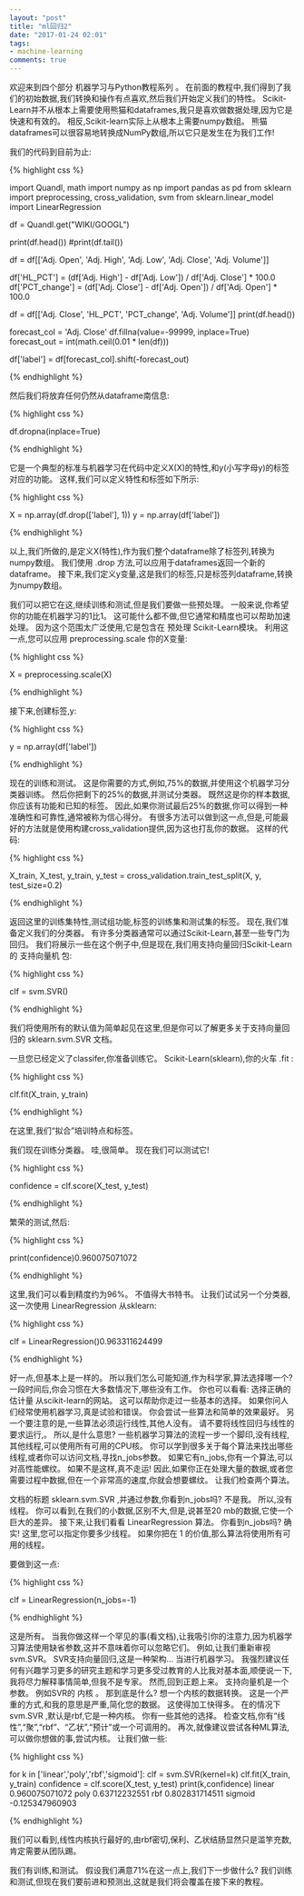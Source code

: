 ```yaml
---
layout: "post"
title: "ml回归2"
date: "2017-01-24 02:01"
tags:
- machine-learning
comments: true
---
```


欢迎来到四个部分 机器学习与Python教程系列 。 在前面的教程中,我们得到了我们的初始数据,我们转换和操作有点喜欢,然后我们开始定义我们的特性。 Scikit-Learn并不从根本上需要使用熊猫和dataframes,我只是喜欢做数据处理,因为它是快速和有效的。 相反,Scikit-learn实际上从根本上需要numpy数组。 熊猫dataframes可以很容易地转换成NumPy数组,所以它只是发生在为我们工作!

我们的代码到目前为止:

{% highlight css %}

import Quandl, math
import numpy as np
import pandas as pd
from sklearn import preprocessing, cross_validation, svm
from sklearn.linear_model import LinearRegression

df = Quandl.get("WIKI/GOOGL")

print(df.head())
#print(df.tail())

df = df[['Adj. Open',  'Adj. High',  'Adj. Low',  'Adj. Close', 'Adj. Volume']]

df['HL_PCT'] = (df['Adj. High'] - df['Adj. Low']) / df['Adj. Close'] * 100.0
df['PCT_change'] = (df['Adj. Close'] - df['Adj. Open']) / df['Adj. Open'] * 100.0

df = df[['Adj. Close', 'HL_PCT', 'PCT_change', 'Adj. Volume']]
print(df.head())

forecast_col = 'Adj. Close'
df.fillna(value=-99999, inplace=True)
forecast_out = int(math.ceil(0.01 * len(df)))

df['label'] = df[forecast_col].shift(-forecast_out)

{% endhighlight %}

然后我们将放弃任何仍然从dataframe南信息:

{% highlight css %}

df.dropna(inplace=True)

{% endhighlight %}

它是一个典型的标准与机器学习在代码中定义X(X)的特性,和y(小写字母y)的标签对应的功能。 这样,我们可以定义特性和标签如下所示:

{% highlight css %}

X = np.array(df.drop(['label'], 1))
y = np.array(df['label'])

{% endhighlight %}

以上,我们所做的,是定义X(特性),作为我们整个dataframe除了标签列,转换为numpy数组。 我们使用 .drop 方法,可以应用于dataframes返回一个新的dataframe。 接下来,我们定义y变量,这是我们的标签,只是标签列dataframe,转换为numpy数组。

我们可以把它在这,继续训练和测试,但是我们要做一些预处理。 一般来说,你希望你的功能在机器学习的1比1。 这可能什么都不做,但它通常和精度也可以帮助加速处理。 因为这个范围太广泛使用,它是包含在 预处理 Scikit-Learn模块。 利用这一点,您可以应用 preprocessing.scale 你的X变量:

{% highlight css %}

X = preprocessing.scale(X)

{% endhighlight %}

接下来,创建标签,y:

{% highlight css %}

y = np.array(df['label'])

{% endhighlight %}

现在的训练和测试。 这是你需要的方式,例如,75%的数据,并使用这个机器学习分类器训练。 然后你把剩下的25%的数据,并测试分类器。 既然这是你的样本数据,你应该有功能和已知的标签。 因此,如果你测试最后25%的数据,你可以得到一种准确性和可靠性,通常被称为信心得分。 有很多方法可以做到这一点,但是,可能最好的方法就是使用构建cross_validation提供,因为这也打乱你的数据。 这样的代码:

{% highlight css %}

X_train, X_test, y_train, y_test = cross_validation.train_test_split(X, y, test_size=0.2)

{% endhighlight %}

返回这里的训练集特性,测试组功能,标签的训练集和测试集的标签。 现在,我们准备定义我们的分类器。 有许多分类器通常可以通过Scikit-Learn,甚至一些专门为回归。 我们将展示一些在这个例子中,但是现在,我们用支持向量回归Scikit-Learn的 支持向量机 包:

{% highlight css %}

clf = svm.SVR()

{% endhighlight %}

我们将使用所有的默认值为简单起见在这里,但是你可以了解更多关于支持向量回归的 sklearn.svm.SVR 文档。

一旦您已经定义了classifer,你准备训练它。 Scikit-Learn(sklearn),你的火车 .fit :

{% highlight css %}

clf.fit(X_train, y_train)

{% endhighlight %}

在这里,我们“拟合”培训特点和标签。

我们现在训练分类器。 哇,很简单。 现在我们可以测试它!

{% highlight css %}

confidence = clf.score(X_test, y_test)

{% endhighlight %}

繁荣的测试,然后:

{% highlight css %}

print(confidence)0.960075071072

{% endhighlight %}

这里,我们可以看到精度约为96%。 不值得大书特书。 让我们试试另一个分类器,这一次使用 LinearRegression 从sklearn:

{% highlight css %}

clf = LinearRegression()0.963311624499

{% endhighlight %}


好一点,但基本上是一样的。 所以我们怎么可能知道,作为科学家,算法选择哪一个? 一段时间后,你会习惯在大多数情况下,哪些没有工作。 你也可以看看: 选择正确的估计量 从scikit-learn的网站。 这可以帮助你走过一些基本的选择。 如果你问人们经常使用机器学习,真是试验和错误。 你会尝试一些算法和简单的效果最好。 另一个要注意的是,一些算法必须运行线性,其他人没有。 请不要将线性回归与线性的要求运行,。 所以,是什么意思? 一些机器学习算法的流程一步一个脚印,没有线程,其他线程,可以使用所有可用的CPU核。 你可以学到很多关于每个算法来找出哪些线程,或者你可以访问文档,寻找n_jobs参数。 如果它有n_jobs,你有一个算法,可以对高性能螺纹。 如果不是这样,真不走运! 因此,如果你正在处理大量的数据,或者您需要过程中数据,但在一个非常高的速度,你就会想要螺纹。 让我们检查两个算法。

文档的标题 sklearn.svm.SVR ,并通过参数,你看到n_jobs吗? 不是我。 所以,没有线程。 你可以看到,在我们的小数据,区别不大,但是,说甚至20 mb的数据,它使一个巨大的差异。 接下来,让我们看看 LinearRegression 算法。 你看到n_jobs吗? 确实! 这里,您可以指定你要多少线程。 如果你把在 1 的价值,那么算法将使用所有可用的线程。

要做到这一点:

{% highlight css %}

clf = LinearRegression(n_jobs=-1)

{% endhighlight %}


这是所有。 当我你做这样一个罕见的事(看文档),让我吸引你的注意力,因为机器学习算法使用缺省参数,这并不意味着你可以忽略它们。 例如,让我们重新审视svm.SVR。 SVR支持向量回归,这是一种架构… 当进行机器学习。 我强烈建议任何有兴趣学习更多的研究主题和学习更多受过教育的人比我对基本面,顺便说一下,我将尽力解释事情简单,但我不是专家。 然而,回到正题上来。 支持向量机是一个参数。 例如SVR的 内核 。 那到底是什么? 想一个内核的数据转换。 这是一个严重的方式,和我的意思是严重,简化您的数据。 这使得加工快得多。 在的情况下 svm.SVR ,默认是rbf,它是一种内核。 你有一些其他的选择。 检查文档,你有“线性”,“聚”,“rbf”、“乙状”,“预计”或一个可调用的。 再次,就像建议尝试各种ML算法,可以做你想做的事,尝试内核。 让我们做一些:

{% highlight css %}

for k in ['linear','poly','rbf','sigmoid']:
    clf = svm.SVR(kernel=k)
    clf.fit(X_train, y_train)
    confidence = clf.score(X_test, y_test)
    print(k,confidence)
linear 0.960075071072
poly 0.63712232551
rbf 0.802831714511
sigmoid -0.125347960903

{% endhighlight %}


我们可以看到,线性内核执行最好的,由rbf密切,保利、乙状结肠显然只是滥竽充数,肯定需要从团队踢。

我们有训练,和测试。 假设我们满意71%在这一点上,我们下一步做什么? 我们训练和测试,但现在我们要前进和预测出,这就是我们将会覆盖在接下来的教程。
